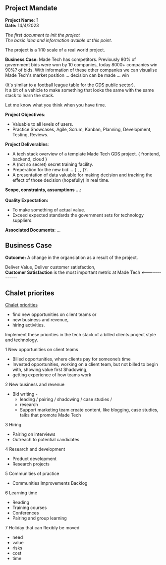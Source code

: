 ## Project Mandate

**Project Name**:    ?  <br>
**Date:**    14/4/2023 <br>


*The first document to init the project* <br>
*The basic idea and information avaible at this point.* <br>

The project is a 1:10 scale of a real world project. <br>

**Business Case:**    Made Tech has competitors. 
Previously 80% of government bids were won by 10 companies,
 today 8000+ companies win 90%? of bids. 
With information of these other companies we can visualise Made Tech's market position
 ... decision can be made ... win <br>

(It's similar to a football league table for the GDS public sector). <br>
It a bit of a vehicle to make something that looks the same with the same stack to learn the stack. <br>

Let me know what you think when you have time. <br>

**Project Objectives**:
+ Valuable to all levels of users.
+ Practice Showcases, Agile, Scrum, Kanban, Planning, Development, Testing, Reviews.

**Project Deliverables**:
+ A tech stack overview of a template Made Tech GDS project. { frontend, backend, cloud }
+ A (not so secret) secret training facility.
+ Preperation for the new bid ... { , , }?.
+ A presentation of data valuable for making decision and tracking the effect of those decision (hopefully) in real time.

**Scope, constraints, assumptions ...**: <br>
<br>
**Quality Expectation:** <br>
+ To make something of actual value. <br>
+ Exceed expected standards the government sets for technology suppliers.

**Associated Documents**: ... <br>


## Business Case

**Outcome:** A change in the organsiation as a result of the project. <br>

Deliver Value, Deliver customer satisfaction, <br> **Customer Satisfaction** is the most important metric at Made Tech <-------------
<br>
## Chalet priorites
[Chalet priorities](https://github.com/madetech/handbook/blob/main/guides/chalet_time_policy.md)
+ find new opportunities on client teams or
+ new business and revenue, 
+ hiring activities.

Implement these priorities in the tech stack of a billed clients project style and technology.


1 New opportunities on client teams
  + Billed opportunities, where clients pay for someone’s time
  + Invested opportunities, working on a client team, but not billed to begin with, showing value first
Shadowing, 
  + getting experience of how teams work

2 New business and revenue
  + Bid writing - 
    + leading / pairing / shadowing / case studies / 
    + research
    + Support marketing team create content, like blogging, case studies, talks that promote Made Tech

3 Hiring
  + Pairing on interviews
  + Outreach to potential candidates

4 Research and development
  + Product development
  + Research projects

5 Communities of practice
  + Communities Improvements Backlog

6 Learning time
  + Reading
  + Training courses
  + Conferences
  + Pairing and group learning

7 Holiday that can flexibly be moved
  + need
  + value
  + risks
  + cost
  + time

